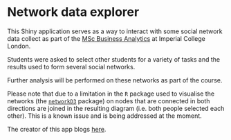 # Network data explorer

This Shiny application serves as a way to interact with some social network data
collect as part of the [MSc Business Analytics](http://wwwf.imperial.ac.uk/business-school/programmes/msc-business-analytics/) at Imperial College London.

Students were asked to select other students for a variety of tasks and the results
used to form several social networks. 

Further analysis will be performed on these networks as part of the course.

Please note that due to a limitation in the `R` package used to visualise the networks
(the [`networkD3`](https://christophergandrud.github.io/networkD3/) package) on nodes that are connected
in both directions are joined in the resulting diagram (i.e. both people selected each other). This is a known issue and is being addressed at the moment. 

The creator of this app blogs [here](www.thedatagent.com).
